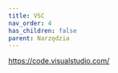 ```yaml
---
title: VSC
nav_order: 4
has_children: false
parent: Narzędzia
---
```


https://code.visualstudio.com/